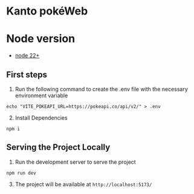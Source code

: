 # Kanto pokéWeb

# Node version
* [node 22+](https://nodejs.org/es/)

## First steps
1. Run the following command to create the .env file with the necessary environment variable
```
echo "VITE_POKEAPI_URL=https://pokeapi.co/api/v2/" > .env
```
2. Install Dependencies 
```
npm i
```  

## Serving the Project Locally
1. Run the development server to serve the project
```
npm run dev
```
3. The project will be available at `http://localhost:5173/`


